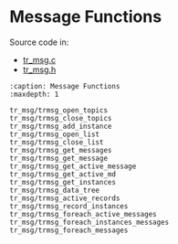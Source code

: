 # Message Functions

Source code in:

- [tr_msg.c](https://github.com/artgins/yunetas/blob/main/kernel/c/timeranger2/src/tr_msg.c)
- [tr_msg.h](https://github.com/artgins/yunetas/blob/main/kernel/c/timeranger2/src/tr_msg.)

```{toctree}
:caption: Message Functions
:maxdepth: 1

tr_msg/trmsg_open_topics
tr_msg/trmsg_close_topics
tr_msg/trmsg_add_instance
tr_msg/trmsg_open_list
tr_msg/trmsg_close_list
tr_msg/trmsg_get_messages
tr_msg/trmsg_get_message
tr_msg/trmsg_get_active_message
tr_msg/trmsg_get_active_md
tr_msg/trmsg_get_instances
tr_msg/trmsg_data_tree
tr_msg/trmsg_active_records
tr_msg/trmsg_record_instances
tr_msg/trmsg_foreach_active_messages
tr_msg/trmsg_foreach_instances_messages
tr_msg/trmsg_foreach_messages


```
